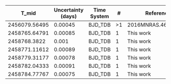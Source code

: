 |T_mid|Uncertainty (days)           |Time System|#                                            |Reference                           |
|-----|-----------------------------|-----------|---------------------------------------------|------------------------------------|
|2456079.56495|0.00045                      |BJD_TDB    |>1                                           |2016MNRAS.463.3276H                 |
|2458765.64791|0.00085                      |BJD_TDB    |1                                            |This work                           |
|2458768.3822|0.001                        |BJD_TDB    |1                                            |This work                           |
|2458771.11612|0.00089                      |BJD_TDB    |1                                            |This work                           |
|2458779.31177|0.00078                      |BJD_TDB    |1                                            |This work                           |
|2458782.04333|0.00091                      |BJD_TDB    |1                                            |This work                           |
|2458784.77767|0.00075                      |BJD_TDB    |1                                            |This work                           |
